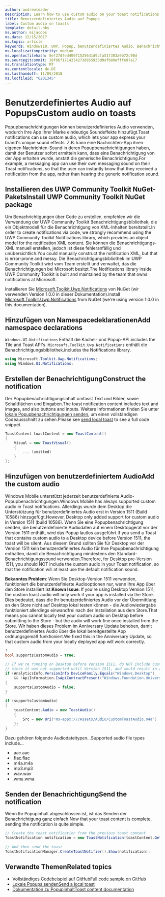 ```yaml
---
author: andrewleader
Description: Learn how to use custom audio on your toast notifications.
title: Benutzerdefiniertes Audio auf Popups
label: Custom audio on toasts
template: detail.hbs
ms.author: mijacobs
ms.date: 12/15/2017
ms.topic: article
keywords: Windows10, UWP, Popup, benutzerdefiniertes Audio, Benachrichtigungen, Audio, Sound
ms.localizationpriority: medium
ms.openlocfilehash: 8ef27dfed400715256d1d9cfa51f383a9b72c90d
ms.sourcegitcommit: 38f06f1714334273d865935d9afb80efffe97a17
ms.translationtype: MT
ms.contentlocale: de-DE
ms.lasthandoff: 11/09/2018
ms.locfileid: "6201345"
---
```

# <a name="custom-audio-on-toasts"></a><span data-ttu-id="1f5db-103">Benutzerdefiniertes Audio auf Popups</span><span class="sxs-lookup"><span data-stu-id="1f5db-103">Custom audio on toasts</span></span>

<span data-ttu-id="1f5db-104">Popupbenachrichtigungen können benutzerdefiniertes Audio verwenden, wodurch Ihre App Ihrer Marke eindeutige Soundeffekte hinzufügt.</span><span class="sxs-lookup"><span data-stu-id="1f5db-104">Toast notifications can use custom audio, which lets your app express your brand's unique sound effects.</span></span> <span data-ttu-id="1f5db-105">Z.B. kann eine Nachrichten-App ihren eigenen Nachrichten-Sound in deren Popupbenachrichtigungen haben, damit der Benutzer sofort ermitteln kann, dass eine Benachrichtigung von der App erhalten wurde, anstatt die generische Benachrichtigung.</span><span class="sxs-lookup"><span data-stu-id="1f5db-105">For example, a messaging app can use their own messaging sound on their Toast notifications, so that the user can instantly know that they received a notification from the app, rather than hearing the generic notification sound.</span></span>

## <a name="install-uwp-community-toolkit-nuget-package"></a><span data-ttu-id="1f5db-106">Installieren des UWP Community Toolkit NuGet-Pakets</span><span class="sxs-lookup"><span data-stu-id="1f5db-106">Install UWP Community Toolkit NuGet package</span></span>

<span data-ttu-id="1f5db-107">Um Benachrichtigungen über Code zu erstellen, empfehlen wir die Verwendung der UWP Community Toolkit Benachrichtigungsbibliothek, die ein Objektmodell für die Benachrichtigung von XML-Inhalten bereitstellt.</span><span class="sxs-lookup"><span data-stu-id="1f5db-107">In order to create notifications via code, we strongly recommend using the UWP Community Toolkit Notifications library, which provides an object model for the notification XML content.</span></span> <span data-ttu-id="1f5db-108">Sie können die Benachrichtigungs-XML manuell erstellen, jedoch ist diese fehleranfällig und unübersichtlich.</span><span class="sxs-lookup"><span data-stu-id="1f5db-108">You could manually construct the notification XML, but that is error-prone and messy.</span></span> <span data-ttu-id="1f5db-109">Die Benachrichtigungsbibliothek im UWP Community Toolkit wird vom Team erstellt und verwaltet, das die Benachrichtigungen bei Microsoft besitzt.</span><span class="sxs-lookup"><span data-stu-id="1f5db-109">The Notifications library inside UWP Community Toolkit is built and maintained by the team that owns notifications at Microsoft.</span></span>

<span data-ttu-id="1f5db-110">Installieren Sie [Microsoft.Toolkit.Uwp.Notifications](https://www.nuget.org/packages/Microsoft.Toolkit.Uwp.Notifications/) von NuGet (wir verwenden Version 1.0.0 in dieser Dokumentation).</span><span class="sxs-lookup"><span data-stu-id="1f5db-110">Install [Microsoft.Toolkit.Uwp.Notifications](https://www.nuget.org/packages/Microsoft.Toolkit.Uwp.Notifications/) from NuGet (we're using version 1.0.0 in this documentation).</span></span>


## <a name="add-namespace-declarations"></a><span data-ttu-id="1f5db-111">Hinzufügen von Namespacedeklarationen</span><span class="sxs-lookup"><span data-stu-id="1f5db-111">Add namespace declarations</span></span>

`Windows.UI.Notifications` <span data-ttu-id="1f5db-112">Enthält die Kachel- und Popup-API.</span><span class="sxs-lookup"><span data-stu-id="1f5db-112">includes the Tile and Toast API's.</span></span> `Microsoft.Toolkit.Uwp.Notifications` <span data-ttu-id="1f5db-113">enthält die Benachrichtigungsbibliothek.</span><span class="sxs-lookup"><span data-stu-id="1f5db-113">includes the Notifications library.</span></span>

```csharp
using Microsoft.Toolkit.Uwp.Notifications;
using Windows.UI.Notifications;
```


## <a name="construct-the-notification"></a><span data-ttu-id="1f5db-114">Erstellen der Benachrichtigung</span><span class="sxs-lookup"><span data-stu-id="1f5db-114">Construct the notification</span></span>

<span data-ttu-id="1f5db-115">Der Popupbenachrichtigungsinhalt umfasst Text und Bilder, sowie Schaltflächen und Eingaben.</span><span class="sxs-lookup"><span data-stu-id="1f5db-115">The toast notification content includes text and images, and also buttons and inputs.</span></span> <span data-ttu-id="1f5db-116">Weitere Informationen finden Sie unter [lokale Popupbenachrichtigungen senden](send-local-toast.md), um einen vollständigen Codeausschnitt zu sehen.</span><span class="sxs-lookup"><span data-stu-id="1f5db-116">Please see [send local toast](send-local-toast.md) to see a full code snippet.</span></span>

```csharp
ToastContent toastContent = new ToastContent()
{
    Visual = new ToastVisual()
    {
        ... (omitted)
    }
};
```


## <a name="add-the-custom-audio"></a><span data-ttu-id="1f5db-117">Hinzufügen von benutzerdefiniertem Audio</span><span class="sxs-lookup"><span data-stu-id="1f5db-117">Add the custom audio</span></span>

<span data-ttu-id="1f5db-118">Windows Mobile unterstützt jederzeit benutzerdefinierte Audio-Popupbenachrichtigungen.</span><span class="sxs-lookup"><span data-stu-id="1f5db-118">Windows Mobile has always supported custom audio in Toast notifications.</span></span> <span data-ttu-id="1f5db-119">Allerdings wurde dem Desktop die Unterstützung für benutzerdefiniertes Audio erst in Version 1511 (Build 10586) hinzugefügt.</span><span class="sxs-lookup"><span data-stu-id="1f5db-119">However, Desktop only added support for custom audio in Version 1511 (build 10586).</span></span> <span data-ttu-id="1f5db-120">Wenn Sie eine Popupbenachrichtigung senden, die benutzerdefinierte Audiodaten auf einem Desktopgerät vor der Version 1511 enthält, wird das Popup lautlos ausgeführt.</span><span class="sxs-lookup"><span data-stu-id="1f5db-120">If you send a Toast that contains custom audio to a Desktop device before Version 1511, the toast will be silent.</span></span> <span data-ttu-id="1f5db-121">Aus diesem Grund sollten Sie für Desktop vor der Version 1511 kein benutzerdefiniertes Audio für Ihre Popupbenachrichtigung enthalten, damit die Benachrichtigung mindestens den Standard-Benachrichtigungssound verwenden.</span><span class="sxs-lookup"><span data-stu-id="1f5db-121">Therefore, for Desktop pre-Version 1511, you should NOT include the custom audio in your Toast notification, so that the notification will at least use the default notification sound.</span></span>

<span data-ttu-id="1f5db-122">**Bekanntes Problem**: Wenn Sie Desktop-Version 1511 verwenden, funktioniert die benutzerdefinierte Audiooptionen nur, wenn Ihre App über den Store installiert ist.</span><span class="sxs-lookup"><span data-stu-id="1f5db-122">**Known Issue**: If you're using Desktop Version 1511, the custom toast audio will only work if your app is installed via the Store.</span></span> <span data-ttu-id="1f5db-123">Dies bedeutet, dass die Ihr benutzerdefiniertes Audio vor der Übermittlung an den Store nicht auf Desktop lokal testen können - die Audiowiedergabe funktioniert allerdings einwandfrei nach der Installation aus dem Store.</span><span class="sxs-lookup"><span data-stu-id="1f5db-123">That means you cannot locally test your custom audio on Desktop before submitting to the Store - but the audio will work fine once installed from the Store.</span></span> <span data-ttu-id="1f5db-124">Wir haben dieses Problem im Anniversary Update behoben, damit benutzerdefiniertes Audio über die lokal bereitgestellte App ordnungsgemäß funktioniert.</span><span class="sxs-lookup"><span data-stu-id="1f5db-124">We fixed this in the Anniversary Update, so that custom audio from your locally deployed app will work correctly.</span></span>

```csharp
?
bool supportsCustomAudio = true;
 
// If we're running on Desktop before Version 1511, do NOT include custom audio
// since it was not supported until Version 1511, and would result in a silent toast.
if (AnalyticsInfo.VersionInfo.DeviceFamily.Equals("Windows.Desktop")
    && !ApiInformation.IsApiContractPresent("Windows.Foundation.UniversalApiContract", 2))
{
    supportsCustomAudio = false;
}
 
if (supportsCustomAudio)
{
    toastContent.Audio = new ToastAudio()
    {
        Src = new Uri("ms-appx:///Assets/Audio/CustomToastAudio.m4a")
    };
}
```

<span data-ttu-id="1f5db-125">Dazu gehören folgende Audiodateitypen...</span><span class="sxs-lookup"><span data-stu-id="1f5db-125">Supported audio file types include...</span></span>

- <span data-ttu-id="1f5db-126">.aac</span><span class="sxs-lookup"><span data-stu-id="1f5db-126">.aac</span></span>
- <span data-ttu-id="1f5db-127">.flac</span><span class="sxs-lookup"><span data-stu-id="1f5db-127">.flac</span></span>
- <span data-ttu-id="1f5db-128">.m4a</span><span class="sxs-lookup"><span data-stu-id="1f5db-128">.m4a</span></span>
- <span data-ttu-id="1f5db-129">.mp3</span><span class="sxs-lookup"><span data-stu-id="1f5db-129">.mp3</span></span>
- <span data-ttu-id="1f5db-130">.wav</span><span class="sxs-lookup"><span data-stu-id="1f5db-130">.wav</span></span>
- <span data-ttu-id="1f5db-131">.wma</span><span class="sxs-lookup"><span data-stu-id="1f5db-131">.wma</span></span>


## <a name="send-the-notification"></a><span data-ttu-id="1f5db-132">Senden der Benachrichtigung</span><span class="sxs-lookup"><span data-stu-id="1f5db-132">Send the notification</span></span>

<span data-ttu-id="1f5db-133">Wenn Ihr Popupinhalt abgeschlossen ist, ist das Senden der Benachrichtigung ganz einfach.</span><span class="sxs-lookup"><span data-stu-id="1f5db-133">Now that your toast content is complete, sending the notification is quite simple.</span></span>

```csharp
// Create the toast notification from the previous toast content
ToastNotification notification = new ToastNotification(toastContent.GetXml());
             
// And then send the toast
ToastNotificationManager.CreateToastNotifier().Show(notification);
```


## <a name="related-topics"></a><span data-ttu-id="1f5db-134">Verwandte Themen</span><span class="sxs-lookup"><span data-stu-id="1f5db-134">Related topics</span></span>

- [<span data-ttu-id="1f5db-135">Vollständiges Codebeispiel auf GitHub</span><span class="sxs-lookup"><span data-stu-id="1f5db-135">Full code sample on GitHub</span></span>](https://github.com/WindowsNotifications/quickstart-toast-with-custom-audio)
- [<span data-ttu-id="1f5db-136">Lokale Popups senden</span><span class="sxs-lookup"><span data-stu-id="1f5db-136">Send a local toast</span></span>](send-local-toast.md)
- [<span data-ttu-id="1f5db-137">Dokumentation zu Popupinhalt</span><span class="sxs-lookup"><span data-stu-id="1f5db-137">Toast content documentation</span></span>](adaptive-interactive-toasts.md)